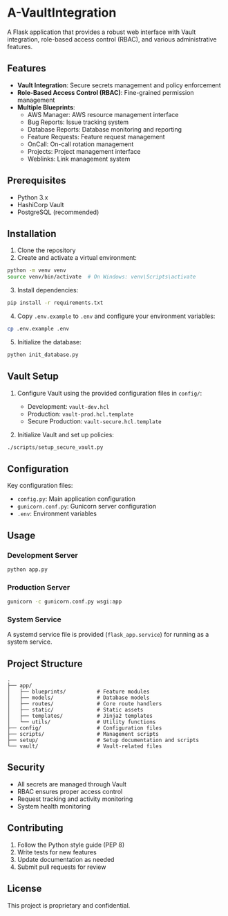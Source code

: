 # A-VaultIntegration

A Flask application that provides a robust web interface with Vault integration, role-based access control (RBAC), and various administrative features.

## Features

- **Vault Integration**: Secure secrets management and policy enforcement
- **Role-Based Access Control (RBAC)**: Fine-grained permission management
- **Multiple Blueprints**:
  - AWS Manager: AWS resource management interface
  - Bug Reports: Issue tracking system
  - Database Reports: Database monitoring and reporting
  - Feature Requests: Feature request management
  - OnCall: On-call rotation management
  - Projects: Project management interface
  - Weblinks: Link management system

## Prerequisites

- Python 3.x
- HashiCorp Vault
- PostgreSQL (recommended)

## Installation

1. Clone the repository
2. Create and activate a virtual environment:
```bash
python -m venv venv
source venv/bin/activate  # On Windows: venv\Scripts\activate
```

3. Install dependencies:
```bash
pip install -r requirements.txt
```

4. Copy `.env.example` to `.env` and configure your environment variables:
```bash
cp .env.example .env
```

5. Initialize the database:
```bash
python init_database.py
```

## Vault Setup

1. Configure Vault using the provided configuration files in `config/`:
   - Development: `vault-dev.hcl`
   - Production: `vault-prod.hcl.template`
   - Secure Production: `vault-secure.hcl.template`

2. Initialize Vault and set up policies:
```bash
./scripts/setup_secure_vault.py
```

## Configuration

Key configuration files:
- `config.py`: Main application configuration
- `gunicorn.conf.py`: Gunicorn server configuration
- `.env`: Environment variables

## Usage

### Development Server
```bash
python app.py
```

### Production Server
```bash
gunicorn -c gunicorn.conf.py wsgi:app
```

### System Service
A systemd service file is provided (`flask_app.service`) for running as a system service.

## Project Structure

```
.
├── app/
│   ├── blueprints/          # Feature modules
│   ├── models/              # Database models
│   ├── routes/              # Core route handlers
│   ├── static/              # Static assets
│   ├── templates/           # Jinja2 templates
│   └── utils/               # Utility functions
├── config/                  # Configuration files
├── scripts/                 # Management scripts
├── setup/                   # Setup documentation and scripts
└── vault/                   # Vault-related files
```

## Security

- All secrets are managed through Vault
- RBAC ensures proper access control
- Request tracking and activity monitoring
- System health monitoring

## Contributing

1. Follow the Python style guide (PEP 8)
2. Write tests for new features
3. Update documentation as needed
4. Submit pull requests for review

## License

This project is proprietary and confidential.
